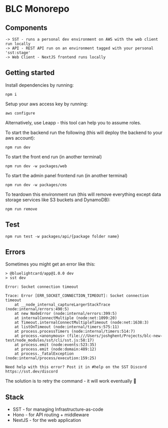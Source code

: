 # BLC Monorepo


## Components
```
-> SST - runs a personal dev environment on AWS with the web client run locally
-> API - REST API run on an environment tagged with your personal 'sst:stage'
-> Web Client - NextJS frontend runs locally
```
## Getting started

Install dependencies by running:
```
npm i
```

Setup your aws access key by running:
```
aws configure
```

Alternatively, use Leapp - this tool can help you to assume roles.

To start the backend run the following (this will deploy the backend to your aws account):
```
npm run dev
```

To start the front end run (in another terminal)
```
npm run dev -w packages/web
```

To start the admin panel frontend run (in another terminal)
```
npm run dev -w packages/cms
```

To teardown this environment run (this will remove everything except data storage services like S3 buckets and DynamoDB):
```
npm run remove
```

## Test

```
npm run test -w packages/api/{package folder name}
```

## Errors
Sometimes you might get an error like this:
```
> @bluelightcard/app@1.0.0 dev
> sst dev

Error: Socket connection timeout

Trace: Error [ERR_SOCKET_CONNECTION_TIMEOUT]: Socket connection timeout
    at __node_internal_captureLargerStackTrace (node:internal/errors:490:5)
    at new NodeError (node:internal/errors:399:5)
    at internalConnectMultiple (node:net:1099:20)
    at Timeout.internalConnectMultipleTimeout (node:net:1638:3)
    at listOnTimeout (node:internal/timers:575:11)
    at process.processTimers (node:internal/timers:514:7)
    at process.<anonymous> (file:///Users/joshghent/Projects/blc-new-test/node_modules/sst/cli/sst.js:58:17)
    at process.emit (node:events:523:35)
    at process.emit (node:domain:489:12)
    at process._fatalException (node:internal/process/execution:159:25)

Need help with this error? Post it in #help on the SST Discord https://sst.dev/discord
```

The solution is to retry the command - it will work eventually 🫣

## Stack
* SST - for managing Infrastructure-as-code
* Hono - for API routing + middleware
* NextJS - for the web application
